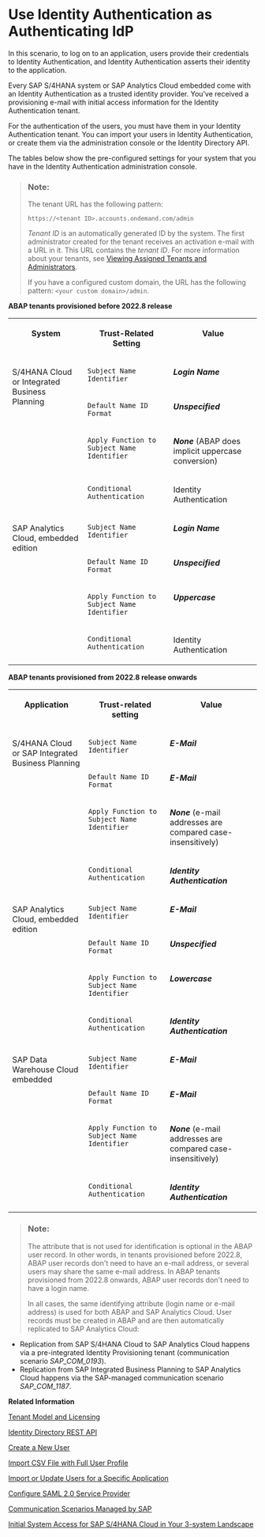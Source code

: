 <!-- loio2ff9a6103408458abdd727e639235cad -->

# Use Identity Authentication as Authenticating IdP

In this scenario, to log on to an application, users provide their credentials to Identity Authentication, and Identity Authentication asserts their identity to the application.

Every SAP S/4HANA system or SAP Analytics Cloud embedded come with an Identity Authentication as a trusted identity provider. You’ve received a provisioning e-mail with initial access information for the Identity Authentication tenant.

For the authentication of the users, you must have them in your Identity Authentication tenant. You can import your users in Identity Authentication, or create them via the administration console or the Identity Directory API.

The tables below show the pre-configured settings for your system that you have in the Identity Authentication administration console.

> ### Note:  
> The tenant URL has the following pattern:
> 
> `https://<tenant ID>.accounts.ondemand.com/admin`
> 
> *Tenant ID* is an automatically generated ID by the system. The first administrator created for the tenant receives an activation e-mail with a URL in it. This URL contains the *tenant ID*. For more information about your tenants, see [Viewing Assigned Tenants and Administrators](../viewing-assigned-tenants-and-administrators-f56e6f2.md).
> 
> If you have a configured custom domain, the URL has the following pattern: `<your custom domain>/admin`.

**ABAP tenants provisioned before 2022.8 release**


<table>
<tr>
<th valign="top">

System



</th>
<th valign="top">

Trust-Related Setting



</th>
<th valign="top">

Value



</th>
</tr>
<tr>
<td valign="top" rowspan="4">

S/4HANA Cloud or Integrated Business Planning



</td>
<td valign="top">

`Subject Name Identifier`



</td>
<td valign="top">

***Login Name***



</td>
</tr>
<tr>
<td valign="top">

`Default Name ID Format`



</td>
<td valign="top">

***Unspecified***



</td>
</tr>
<tr>
<td valign="top">

`Apply Function to Subject Name Identifier`



</td>
<td valign="top">

***None*** \(ABAP does implicit uppercase conversion\)



</td>
</tr>
<tr>
<td valign="top">

`Conditional Authentication`



</td>
<td valign="top">

Identity Authentication



</td>
</tr>
<tr>
<td valign="top" rowspan="4">

SAP Analytics Cloud, embedded edition



</td>
<td valign="top">

`Subject Name Identifier`



</td>
<td valign="top">

***Login Name***



</td>
</tr>
<tr>
<td valign="top">

`Default Name ID Format`



</td>
<td valign="top">

***Unspecified***



</td>
</tr>
<tr>
<td valign="top">

`Apply Function to Subject Name Identifier`



</td>
<td valign="top">

***Uppercase***



</td>
</tr>
<tr>
<td valign="top">

`Conditional Authentication`



</td>
<td valign="top">

Identity Authentication



</td>
</tr>
</table>

**ABAP tenants provisioned from 2022.8 release onwards**


<table>
<tr>
<th valign="top">

Application



</th>
<th valign="top">

Trust-related setting



</th>
<th valign="top">

Value



</th>
</tr>
<tr>
<td valign="top" rowspan="4">

S/4HANA Cloud or SAP Integrated Business Planning



</td>
<td valign="top">

`Subject Name Identifier`



</td>
<td valign="top">

***E-Mail***



</td>
</tr>
<tr>
<td valign="top">

`Default Name ID Format`



</td>
<td valign="top">

***E-Mail***



</td>
</tr>
<tr>
<td valign="top">

`Apply Function to Subject Name Identifier`



</td>
<td valign="top">

***None*** \(e-mail addresses are compared case-insensitively\)



</td>
</tr>
<tr>
<td valign="top">

`Conditional Authentication`



</td>
<td valign="top">

***Identity Authentication***



</td>
</tr>
<tr>
<td valign="top" rowspan="4">

SAP Analytics Cloud, embedded edition



</td>
<td valign="top">

`Subject Name Identifier`



</td>
<td valign="top">

***E-Mail***



</td>
</tr>
<tr>
<td valign="top">

`Default Name ID Format`



</td>
<td valign="top">

***Unspecified***



</td>
</tr>
<tr>
<td valign="top">

`Apply Function to Subject Name Identifier`



</td>
<td valign="top">

***Lowercase***



</td>
</tr>
<tr>
<td valign="top">

`Conditional Authentication`



</td>
<td valign="top">

***Identity Authentication***



</td>
</tr>
<tr>
<td valign="top" rowspan="4">

SAP Data Warehouse Cloud embedded



</td>
<td valign="top">

`Subject Name Identifier`



</td>
<td valign="top">

***E-Mail***



</td>
</tr>
<tr>
<td valign="top">

`Default Name ID Format`



</td>
<td valign="top">

***E-Mail***



</td>
</tr>
<tr>
<td valign="top">

`Apply Function to Subject Name Identifier`



</td>
<td valign="top">

***None*** \(e-mail addresses are compared case-insensitively\)



</td>
</tr>
<tr>
<td valign="top">

`Conditional Authentication`



</td>
<td valign="top">

***Identity Authentication***



</td>
</tr>
</table>

> ### Note:  
> The attribute that is not used for identification is optional in the ABAP user record. In other words, in tenants provisioned before 2022.8, ABAP user records don't need to have an e-mail address, or several users may share the same e-mail address. In ABAP tenants provisioned from 2022.8 onwards, ABAP user records don't need to have a login name.
> 
> In all cases, the same identifying attribute \(login name or e-mail address\) is used for both ABAP and SAP Analytics Cloud. User records must be created in ABAP and are then automatically replicated to SAP Analytics Cloud:

-   Replication from SAP S/4HANA Cloud to SAP Analytics Cloud happens via a pre-integrated Identity Provisioning tenant \(communication scenario *SAP\_COM\_0193*\).
-   Replication from SAP Integrated Business Planning to SAP Analytics Cloud happens via the SAP-managed communication scenario *SAP\_COM\_1187*.

**Related Information**  


[Tenant Model and Licensing](../tenant-model-and-licensing-93160eb.md "This document provides information about the tenant model, tenant licensing, and obtaining a tenant of Identity Authentication.")

[Identity Directory REST API](https://api.sap.com/api/IdDS_SCIM/resource)

[Create a New User](../Operation-Guide/create-a-new-user-348deef.md "As a tenant administrator, you can create a new user in the administration console for Identity Authentication.")

[Import CSV File with Full User Profile](../Operation-Guide/import-csv-file-with-full-user-profile-f54b900.md "As a tenant administrator, you can create new users or update existing ones with all user data, including attributes from a custom schema, via a CSV file upload.")

[Import or Update Users for a Specific Application](../Operation-Guide/import-or-update-users-for-a-specific-application-33838e0.md "As a tenant administrator, you can import new users or update existing ones for a specific application with a CSV file. You can also send activation e-mails to the users that have not received activation e-mails for that application so far.")

[Configure SAML 2.0 Service Provider](../Operation-Guide/configure-saml-2-0-service-provider-51f1f75.md "This document is intended to help you configure a SAML 2.0 service provider (SP) in the administration console for Identity Authentication.")

[Communication Scenarios Managed by SAP](https://help.sap.com/docs/BTP/65de2977205c403bbc107264b8eccf4b/c15c71affb2243ec9abc071c1a62503c.html)

[Initial System Access for SAP S/4HANA Cloud in Your 3-system Landscape](https://help.sap.com/docs/SAP_S4HANA_CLOUD/b249d650b15e4b3d9fc2077ee921abd0/30415f166409468689b31571989e4b95.html?state=DRAFT&version=2202.500)

